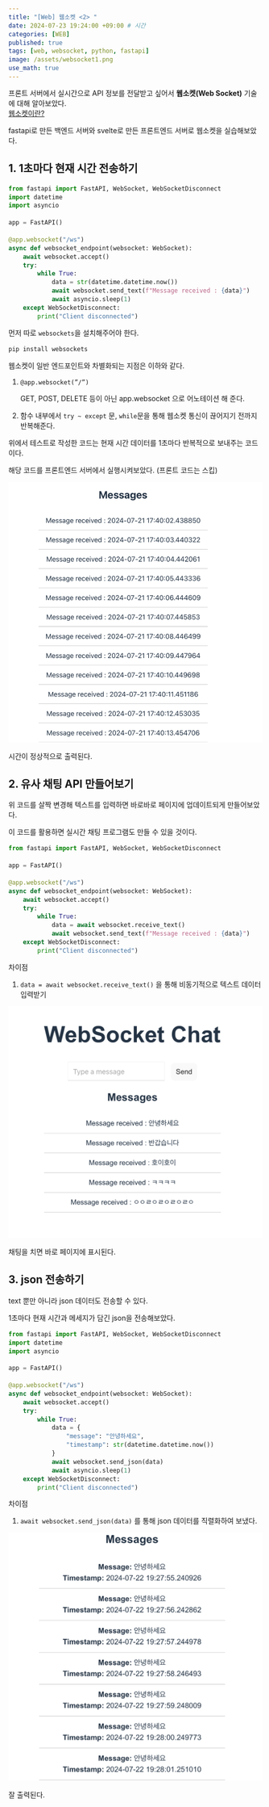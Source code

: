 ```yaml
---
title: "[Web] 웹소켓 <2> "
date: 2024-07-23 19:24:00 +09:00 # 시간
categories: [WEB]
published: true
tags: [web, websocket, python, fastapi]
image: /assets/websocket1.png  
use_math: true
---
```

프론트 서버에서 실시간으로 API 정보를 전달받고 싶어서 **웹소켓(Web Socket)** 기술에 대해 알아보았다.      
[웹소켓이란?](https://astro-yu.github.io/posts/WebSocket/)

fastapi로 만든 백엔드 서버와 svelte로 만든 프론트엔드 서버로 웹소켓을 실습해보았다.

## 1. 1초마다 현재 시간 전송하기

```python
from fastapi import FastAPI, WebSocket, WebSocketDisconnect
import datetime
import asyncio

app = FastAPI()

@app.websocket("/ws")
async def websocket_endpoint(websocket: WebSocket):
    await websocket.accept()
    try:
        while True:
            data = str(datetime.datetime.now())
            await websocket.send_text(f"Message received : {data}")
            await asyncio.sleep(1)
    except WebSocketDisconnect:
        print("Client disconnected")

```

먼저 따로 `websockets`을 설치해주어야 한다.

```bash
pip install websockets
```

웹소켓이 일반 엔드포인트와 차별화되는 지점은 이하와 같다.

1. `@app.websocket(”/”)` 
    
    GET, POST, DELETE 등이 아닌 app.websocket 으로 어노테이션 해 준다.
    
2. 함수 내부에서 `try ~ except` 문, `while`문을 통해 웹소켓 통신이 끊어지기 전까지 반복해준다.

위에서 테스트로 작성한 코드는 현재 시간 데이터를 1초마다 반복적으로 보내주는 코드이다.

해당 코드를 프론트엔드 서버에서 실행시켜보았다. (프론트 코드는 스킵)

![](/assets/websocket2-1.png)

시간이 정상적으로 출력된다.

## 2. 유사 채팅 API 만들어보기

위 코드를 살짝 변경해 텍스트를 입력하면 바로바로 페이지에 업데이트되게 만들어보았다.

이 코드를 활용하면 실시간 채팅 프로그램도 만들 수 있을 것이다.

```python
from fastapi import FastAPI, WebSocket, WebSocketDisconnect

app = FastAPI()

@app.websocket("/ws")
async def websocket_endpoint(websocket: WebSocket):
    await websocket.accept()
    try:
        while True:
            data = await websocket.receive_text()
            await websocket.send_text(f"Message received : {data}")
    except WebSocketDisconnect:
        print("Client disconnected")
```

차이점

1. `data = await websocket.receive_text()` 을 통해 비동기적으로 텍스트 데이터 입력받기

![](/assets/websocket2-2.png)

채팅을 치면 바로 페이지에 표시된다.

## 3. json 전송하기

text 뿐만 아니라 json 데이터도 전송할 수 있다.

1초마다 현재 시간과 메세지가 담긴 json을 전송해보았다.

```python
from fastapi import FastAPI, WebSocket, WebSocketDisconnect
import datetime
import asyncio

app = FastAPI()

@app.websocket("/ws")
async def websocket_endpoint(websocket: WebSocket):
    await websocket.accept()
    try:
        while True:
            data = {
                "message": "안녕하세요",
                "timestamp": str(datetime.datetime.now())
            }
            await websocket.send_json(data)
            await asyncio.sleep(1)
    except WebSocketDisconnect:
        print("Client disconnected")

```

차이점

1. `await websocket.send_json(data)` 를 통해 json 데이터를 직렬화하여 보냈다.

![](/assets/websocket2-3.png)

잘 출력된다.